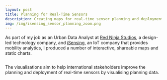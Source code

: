 ```yaml
---
layout: post
title: Planning for Real-Time Sensors
description: Creating maps for real-time sensor planning and deployment
img: /img/isensing_sensor_planning_zoom.png
---
```

  
As part of my job as an Urban Data Analyst at <a href="http://www.redninja.co.uk/">Red Ninja Studios</a>, a design-led technology company, and <a href="http://isensing.co.uk/">iSensing</a>, an IoT company that provides mobility analytics, I produced a number of interactive, shareable maps and static charts. 

<div class="col">
	<img class="col" src="{{ site.baseurl }}/img/sao_paulo_datavis.png" alt="" title=""/>
</div>

The visualisations aim to help international stakeholders improve the planning and deployment of real-time sensors by visualising planning data.

<div class="img_row">
	<img class="col three" src="{{ site.baseurl }}/img/isensing_sensor_planning.png" alt="" title=""/>
</div>
